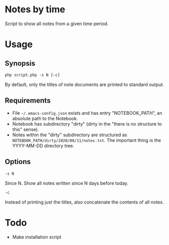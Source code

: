 # Notes by time

Script to show all notes from a given time period.

# Usage

## Synopsis

`php script.php -s N [-c]`

By default, only the titles of note documents are printed to standard output.

## Requirements

- File `~/.emacs-config.json` exists and has entry "NOTEBOOK_PATH", an absolute path to the Notebook.
- Notebook has subdirectory "dirty" (dirty in the "there is no structure to this" sense).
- Notes within the "dirty" subdirectory are structured as `NOTEBOOK_PATH/dirty/2020/08/11/notes.txt`. The important thing is the YYYY-MM-DD directory tree.

## Options

`-s N`

Since N. Show all notes written since N days before today.

`-c`

Instead of printing just the titles, also concatenate the contents of all notes.

# Todo

- Make installation script